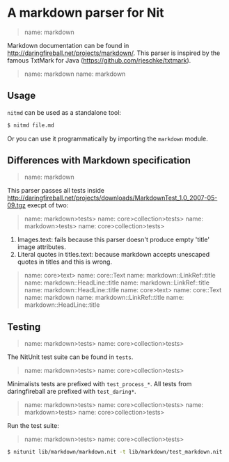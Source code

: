 # A markdown parser for Nit

> name: markdown

Markdown documentation can be found in http://daringfireball.net/projects/markdown/.
This parser is inspired by the famous TxtMark for Java (https://github.com/rjeschke/txtmark).

> name: markdown
> name: markdown

## Usage

`nitmd` can be used as a standalone tool:

~~~bash
$ nitmd file.md
~~~

Or you can use it programmatically by importing the `markdown` module.

## Differences with Markdown specification

> name: markdown

This parser passes all tests inside http://daringfireball.net/projects/downloads/MarkdownTest_1.0_2007-05-09.tgz execpt of two:

> name: markdown>tests>
> name: core>collection>tests>
> name: markdown>tests>
> name: core>collection>tests>

1. Images.text: fails because this parser doesn't produce empty 'title' image attributes.
2. Literal quotes in titles.text: because markdown accepts unescaped quotes in titles and this is wrong.

> name: core>text>
> name: core::Text
> name: markdown::LinkRef::title
> name: markdown::HeadLine::title
> name: markdown::LinkRef::title
> name: markdown::HeadLine::title
> name: core>text>
> name: core::Text
> name: markdown
> name: markdown::LinkRef::title
> name: markdown::HeadLine::title

## Testing

> name: markdown>tests>
> name: core>collection>tests>

The NitUnit test suite can be found in `tests`.

> name: markdown>tests>
> name: core>collection>tests>

Minimalists tests are prefixed with `test_process_*`. All tests from daringfireball are prefixed with `test_daring*`.

> name: markdown>tests>
> name: core>collection>tests>
> name: markdown>tests>
> name: core>collection>tests>

Run the test suite:

> name: markdown>tests>
> name: core>collection>tests>

~~~bash
$ nitunit lib/markdown/markdown.nit -t lib/markdown/test_markdown.nit
~~~

